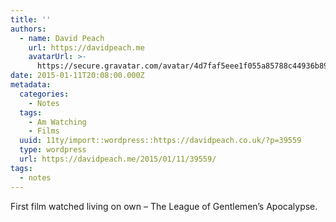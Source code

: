 ```yaml
---
title: ''
authors:
  - name: David Peach
    url: https://davidpeach.me
    avatarUrl: >-
      https://secure.gravatar.com/avatar/4d7faf5eee1f055a85788c44936b8995eaab6dfb004e7854ec747ccb272e91ee?s=96&d=mm&r=g
date: 2015-01-11T20:08:00.000Z
metadata:
  categories:
    - Notes
  tags:
    - Am Watching
    - Films
  uuid: 11ty/import::wordpress::https://davidpeach.co.uk/?p=39559
  type: wordpress
  url: https://davidpeach.me/2015/01/11/39559/
tags:
  - notes
---
```

First film watched living on own – The League of Gentlemen’s Apocalypse.